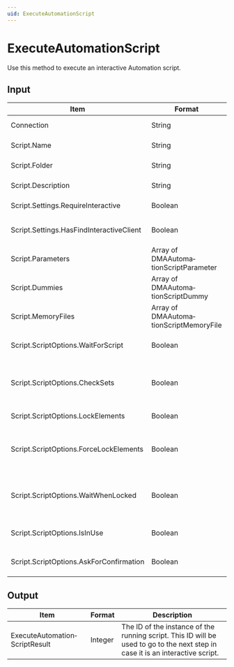 ```yaml
---
uid: ExecuteAutomationScript
---
```


# ExecuteAutomationScript

Use this method to execute an interactive Automation script.

## Input

| Item | Format | Description |
|--|--|--|
| Connection | String | The connection ID. See [ConnectApp](xref:ConnectApp). |
| Script.Name | String | The name of the Automation script. |
| Script.Folder | String | The folder containing the Automation script. |
| Script.Description | String | The description of the Automation script. |
| Script.Settings.Require­Interactive | Boolean | Determines whether the script will require interaction from the user. |
| Script.Settings.HasFind­InteractiveClient | Boolean | Determines if a pop-up window will be displayed asking clients to attach to the script. |
| Script.Parameters | Array of DMAAutoma­tionScriptParameter | The parameters used in the script. See [DMAAutomationScriptParameter](xref:DMAAutomationScriptParameter). |
| Script.Dummies | Array of DMAAutoma­tionScriptDummy | The dummies used in the script. See [DMAAutomationScriptDummy](xref:DMAAutomationScriptDummy). |
| Script.MemoryFiles | Array of DMAAutoma­tionScriptMemoryFile | The memory files used in the script. See [DMAAutomationScriptMemoryFile](xref:DMAAutomationScriptMemoryFile). |
| Script.ScriptOptions.WaitForScript | Boolean | Determines whether you will need to wait for the script to finish before you can continue. |
| Script.ScriptOptions.CheckSets | Boolean | Determines whether the script will wait for a return value indicating whether the update was successful every time it performs a parameter update. |
| Script.ScriptOptions.LockElements | Boolean | Determines whether the script will lock elements. |
| Script.ScriptOptions.ForceLockElements | Boolean | If *LockElements* is true, this option determines whether the script will also lock elements when they are locked by another process (e.g. another Automation script). |
| Script.ScriptOptions.WaitWhenLocked | Boolean | Determines whether the script will wait for an element to become unlocked in case the element is locked by another process (e.g. another Automation script). |
| Script.ScriptOptions.IsInUse | Boolean | Determines whether dummy elements are marked as “In Use” for active scheduled tasks. |
| Script.ScriptOptions.AskForConfirmation | Boolean | Determines whether the user will need to provide confirmation before the script starts running. |

## Output

| Item | Format | Description |
|--|--|--|
| ExecuteAutomation­ScriptResult | Integer | The ID of the instance of the running script. This ID will be used to go to the next step in case it is an interactive script. |
